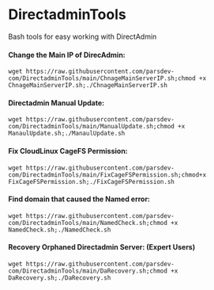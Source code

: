 # DirectadminTools
Bash tools for easy working with DirectAdmin

#### Change the Main IP of DirecAdmin:
```
wget https://raw.githubusercontent.com/parsdev-com/DirectadminTools/main/ChnageMainServerIP.sh;chmod +x ChnageMainServerIP.sh;./ChnageMainServerIP.sh
```

#### Directadmin Manual Update:
```
wget https://raw.githubusercontent.com/parsdev-com/DirectadminTools/main/ManualUpdate.sh;chmod +x ManaulUpdate.sh;./ManaulUpdate.sh
```

#### Fix CloudLinux CageFS Permission:
```
wget https://raw.githubusercontent.com/parsdev-com/DirectadminTools/main/FixCageFSPermission.sh;chmod+x FixCageFSPermission.sh;./FixCageFSPermission.sh
```
#### Find domain that caused the Named error:
```
wget https://raw.githubusercontent.com/parsdev-com/DirectadminTools/main/NamedCheck.sh;chmod +x NamedCheck.sh;./NamedCheck.sh
```
#### Recovery Orphaned Directadmin Server: (Expert Users)
```
wget https://raw.githubusercontent.com/parsdev-com/DirectadminTools/main/DaRecovery.sh;chmod +x DaRecovery.sh;./DaRecovery.sh
```
